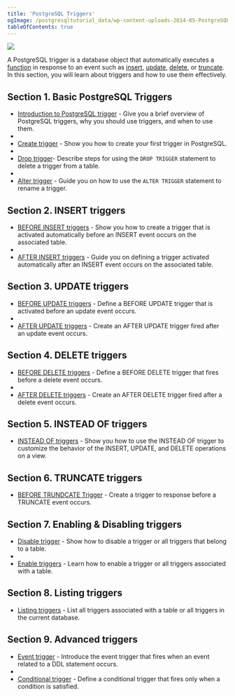 ```yaml
---
title: 'PostgreSQL Triggers'
ogImage: /postgresqltutorial_data/wp-content-uploads-2014-05-PostgreSQL-Trigger.png
tableOfContents: true
---
```



![](/postgresqltutorial_data/wp-content-uploads-2014-05-PostgreSQL-Trigger.png)

A PostgreSQL trigger is a database object that automatically executes a [function](/postgresql/postgresql-plpgsql/postgresql-create-function) in response to an event such as [insert](/postgresql/postgresql-insert), [update](/postgresql/postgresql-tutorial/postgresql-update), [delete](/postgresql/postgresql-tutorial/postgresql-delete), or [truncate](/postgresql/postgresql-tutorial/postgresql-truncate-table). In this section, you will learn about triggers and how to use them effectively.

## Section 1. Basic PostgreSQL Triggers

- [Introduction to PostgreSQL trigger](/postgresql/postgresql-triggers/introduction-postgresql-trigger) - Give you a brief overview of PostgreSQL triggers, why you should use triggers, and when to use them.
-
- [Create trigger](/postgresql/postgresql-triggers/creating-first-trigger-postgresql) - Show you how to create your first trigger in PostgreSQL.
-
- [Drop trigger](/postgresql/postgresql-triggers/postgresql-drop-trigger)- Describe steps for using the `DROP TRIGGER` statement to delete a trigger from a table.
-
- [Alter trigger](/postgresql/postgresql-triggers/postgresql-alter-trigger) - Guide you on how to use the `ALTER TRIGGER` statement to rename a trigger.

## Section 2. INSERT triggers

- [BEFORE INSERT triggers](/postgresql/postgresql-triggers/postgresql-before-insert-trigger) - Show you how to create a trigger that is activated automatically before an INSERT event occurs on the associated table.
-
- [AFTER INSERT triggers](/postgresql/postgresql-triggers/postgresql-after-insert-trigger) - Guide you on defining a trigger activated automatically after an INSERT event occurs on the associated table.

## Section 3. UPDATE triggers

- [BEFORE UPDATE triggers](/postgresql/postgresql-triggers/postgresql-before-update-trigger) - Define a BEFORE UPDATE trigger that is activated before an update event occurs.
-
- [AFTER UPDATE triggers](/postgresql/postgresql-triggers/postgresql-after-update-trigger) - Create an AFTER UPDATE trigger fired after an update event occurs.

## Section 4. DELETE triggers

- [BEFORE DELETE triggers](/postgresql/postgresql-triggers/postgresql-before-delete-trigger) - Define a BEFORE DELETE trigger that fires before a delete event occurs.
-
- [AFTER DELETE triggers](/postgresql/postgresql-triggers/postgresql-after-update-trigger) - Create an AFTER DELETE trigger fired after a delete event occurs.

## Section 5. INSTEAD OF triggers

- [INSTEAD OF triggers](/postgresql/postgresql-triggers/postgresql-instead-of-triggers) - Show you how to use the INSTEAD OF trigger to customize the behavior of the INSERT, UPDATE, and DELETE operations on a view.

## Section 6. TRUNCATE triggers

- [BEFORE TRUNDCATE Trigger](/postgresql/postgresql-triggers/postgresql-before-truncate-trigger) - Create a trigger to response before a TRUNCATE event occurs.

## Section 7. Enabling & Disabling triggers

- [Disable trigger](/postgresql/postgresql-triggers/managing-postgresql-trigger) - Show how to disable a trigger or all triggers that belong to a table.
-
- [Enable triggers](/postgresql/postgresql-triggers/enable-triggers) - Learn how to enable a trigger or all triggers associated with a table.

## Section 8. Listing triggers

- [Listing triggers](/postgresql/postgresql-triggers/how-to-list-all-triggers-in-postgresql) - List all triggers associated with a table or all triggers in the current database.

## Section 9. Advanced triggers

- [Event trigger](/postgresql/postgresql-triggers/postgresql-event-trigger) - Introduce the event trigger that fires when an event related to a DDL statement occurs.
-
- [Conditional trigger](/postgresql/postgresql-triggers/postgresql-trigger-when-condition) - Define a conditional trigger that fires only when a condition is satisfied.
